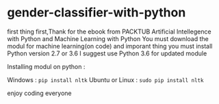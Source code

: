 # gender-classifier-with-python

first thing first,Thank for the ebook from PACKTUB Artificial Intellegence with Python and Machine Learning with Python
You must download the modul for machine learning(on code) and imporant thing you must install Python version 2.7 or 3.6
I suggest use Python 3.6 for updated module

Installing modul on python :

Windows :
```pip install nltk```
Ubuntu or Linux :
```sudo pip install nltk```


enjoy coding everyone




